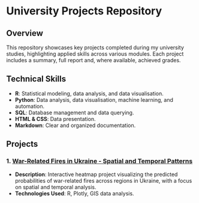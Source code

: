 # University Projects Repository

## Overview

This repository showcases key projects completed during my university studies, highlighting applied skills across various modules. Each project includes a summary, full report and, where available, achieved grades.

## Technical Skills

- **R**: Statistical modeling, data analysis, and data visualisation.
- **Python**: Data analysis, data visualisation, machine learning, and automation.
- **SQL**: Database management and data querying.
- **HTML & CSS**: Data presentation.
- **Markdown**: Clear and organized documentation.

## Projects

### 1. [War-Related Fires in Ukraine - Spatial and Temporal Patterns](https://github.com/KetchupJL/university-projects/tree/main/Ukraine%20War-Fire%20Project)
   - **Description**: Interactive heatmap project visualizing the predicted probabilities of war-related fires across regions in Ukraine, with a focus on spatial and temporal analysis.
   - **Technologies Used**: R, Plotly, GIS data analysis.
